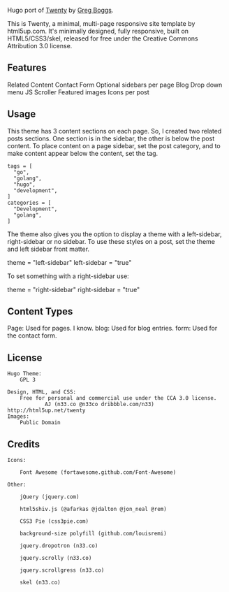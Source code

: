 Hugo port of <a href="http://html5up.net/twenty">Twenty</a> by 
<a href="http://www.gregboggs.com">Greg Boggs</a>.

This is Twenty, a minimal, multi-page responsive site template by html5up.com.
It's minimally designed, fully responsive, built on HTML5/CSS3/skel,
released for free under the Creative Commons Attribution 3.0 license.

Features
--------
Related Content
Contact Form
Optional sidebars per page
Blog
Drop down menu
JS Scroller
Featured images
Icons per post

Usage
-----

This theme has 3 content sections on each page. So, I created two related posts sections. One section is in the sidebar, 
the other is below the post content. To place content on a page sidebar, set the post category, and to make content appear 
below the content, set the tag. 

    tags = [
      "go",
      "golang",
      "hugo",
      "development",
    ]
    categories = [
      "Development",
      "golang",
    ]

The theme also gives you the option to display a theme with a left-sidebar, right-sidebar 
or no sidebar. To use these styles on a post, set the theme and left sidebar front matter.

  theme = "left-sidebar"
  left-sidebar = "true"
  
To set something with a right-sidebar use:

  theme = "right-sidebar"
  right-sidebar = "true"
  

Content Types
-----
Page: Used for pages. I know.
blog: Used for blog entries.
form: Used for the contact form.

License
-------
	Hugo Theme:
		GPL 3

	Design, HTML, and CSS:
		Free for personal and commercial use under the CCA 3.0 license.
                AJ (n33.co @n33co dribbble.com/n33) http://html5up.net/twenty 
	Images:
		Public Domain

Credits
-------
	Icons:

		Font Awesome (fortawesome.github.com/Font-Awesome)

	Other:

		jQuery (jquery.com)

		html5shiv.js (@afarkas @jdalton @jon_neal @rem)

		CSS3 Pie (css3pie.com)

		background-size polyfill (github.com/louisremi)

		jquery.dropotron (n33.co)

		jquery.scrolly (n33.co)

		jquery.scrollgress (n33.co)

		skel (n33.co)
